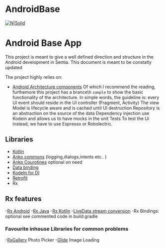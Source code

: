 # AndroidBase
[![N|Solid](https://media.licdn.com/media/p/2/000/1b0/027/2459ef1.png)](https://nodesource.com/products/nsolid)
# Android Base App
This project is meant to give a well defined direction and structure in the Android development in Sentia.
This document is meant to be constatly updated

The project highly relies on:
  - [Android Architecture components](https://developer.android.com/topic/libraries/architecture/guide.html)
   Of which I recommend the reading, furthemore this project has a brance\h `sample` to show the basic functionality of the architecture.
  In simple words, the guideline is: every UI event should reside in the UI controller (Fragment, Activity)
  The view Model is lifecycle aware and is cached until UI destruction
  Repository is an abstraction on the source of the data
  Dependency injection use Kodein and allows us to have mocks in the unit Tests
  To test the Ui instead, we have to use Espresso or Robolectric.

## Libraries
  - [Kotlin](https://kotlinlang.org/)
  - [Anko commons](https://github.com/Kotlin/anko/wiki) (logging,dialogs,intents etc.. )
  - [Anko Courotines](https://github.com/Kotlin/anko/wiki/Anko-Coroutines) optional on need
  - [Data binding](https://developer.android.com/topic/libraries/data-binding/index.html)
  - [KodeIn for DI](https://github.com/SalomonBrys/Kodein) 
  - [Retrofit](http://square.github.io/retrofit/)
  -  Rx
  
## Rx features
-[Rx Android](https://github.com/ReactiveX/RxAndroid) 
-[Rx Java](https://github.com/ReactiveX/RxJava)
-[Rx Kotlin](https://github.com/ReactiveX/RxKotlin)
-[LiveData stream conversion](https://developer.android.com/reference/android/arch/lifecycle/LiveDataReactiveStreams.html)
-Rx Bindings: optional see commented code in build.gradle

### Favourite inhouse Libraries for common problems
-[RxGallery](com.github.marchinram:RxGallery) Photo Picker
-[Glide](https://github.com/bumptech/glide) Image Loading